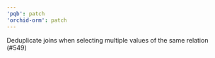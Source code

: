 ```yaml
---
'pqb': patch
'orchid-orm': patch
---
```


Deduplicate joins when selecting multiple values of the same relation (#549)
